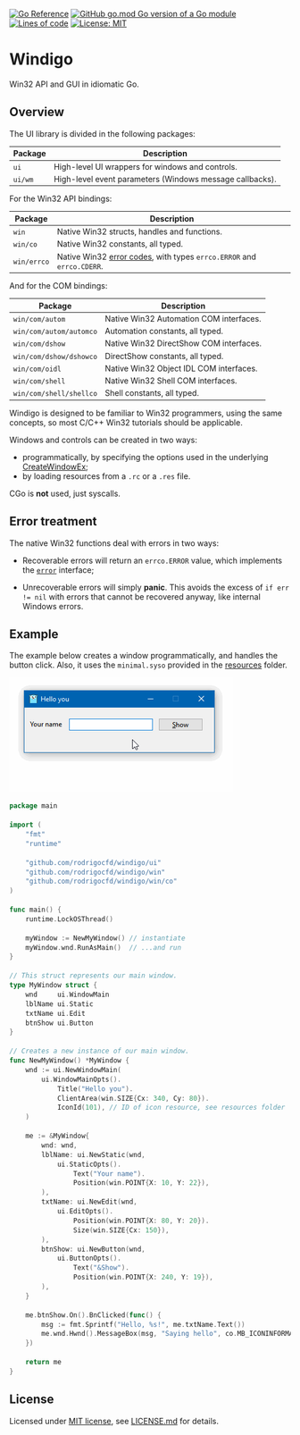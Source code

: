 [![Go Reference](https://pkg.go.dev/badge/github.com/rodrigocfd/windigo.svg)](https://pkg.go.dev/github.com/rodrigocfd/windigo)
[![GitHub go.mod Go version of a Go module](https://img.shields.io/github/go-mod/go-version/rodrigocfd/windigo.svg)](https://github.com/rodrigocfd/windigo)
[![Lines of code](https://tokei.rs/b1/github/rodrigocfd/windigo)](https://github.com/rodrigocfd/windigo)
[![License: MIT](https://img.shields.io/badge/License-MIT-yellow.svg)](https://opensource.org/licenses/MIT)

# Windigo

Win32 API and GUI in idiomatic Go.

## Overview

The UI library is divided in the following packages:

| Package | Description |
| - | - |
| `ui` | High-level UI wrappers for windows and controls. |
| `ui/wm` | High-level event parameters (Windows message callbacks). |

For the Win32 API bindings:

| Package | Description |
| - | - |
| `win` | Native Win32 structs, handles and functions. |
| `win/co` | Native Win32 constants, all typed. |
| `win/errco` | Native Win32 [error codes](https://docs.microsoft.com/en-us/windows/win32/debug/system-error-codes), with types `errco.ERROR` and `errco.CDERR`. |

And for the COM bindings:

| Package | Description |
| - | - |
| `win/com/autom` | Native Win32 Automation COM interfaces. |
| `win/com/autom/automco` | Automation constants, all typed. |
| `win/com/dshow` | Native Win32 DirectShow COM interfaces. |
| `win/com/dshow/dshowco` | DirectShow constants, all typed. |
| `win/com/oidl` | Native Win32 Object IDL COM interfaces. |
| `win/com/shell` | Native Win32 Shell COM interfaces. |
| `win/com/shell/shellco` | Shell constants, all typed. |

Windigo is designed to be familiar to Win32 programmers, using the same concepts, so most C/C++ Win32 tutorials should be applicable.

Windows and controls can be created in two ways:

* programmatically, by specifying the options used in the underlying [CreateWindowEx](https://docs.microsoft.com/en-us/windows/win32/api/winuser/nf-winuser-createwindowexw);
* by loading resources from a `.rc` or a `.res` file.

CGo is **not** used, just syscalls.

## Error treatment

The native Win32 functions deal with errors in two ways:

* Recoverable errors will return an `errco.ERROR` value, which implements the [`error`](https://golang.org/pkg/builtin/#error) interface;

* Unrecoverable errors will simply **panic**. This avoids the excess of `if err != nil` with errors that cannot be recovered anyway, like internal Windows errors.

## Example

The example below creates a window programmatically, and handles the button click. Also, it uses the `minimal.syso` provided in the [resources](resources/) folder.

![Screen capture](example.gif)

```go
package main

import (
    "fmt"
    "runtime"

    "github.com/rodrigocfd/windigo/ui"
    "github.com/rodrigocfd/windigo/win"
    "github.com/rodrigocfd/windigo/win/co"
)

func main() {
    runtime.LockOSThread()

    myWindow := NewMyWindow() // instantiate
    myWindow.wnd.RunAsMain()  // ...and run
}

// This struct represents our main window.
type MyWindow struct {
    wnd     ui.WindowMain
    lblName ui.Static
    txtName ui.Edit
    btnShow ui.Button
}

// Creates a new instance of our main window.
func NewMyWindow() *MyWindow {
    wnd := ui.NewWindowMain(
        ui.WindowMainOpts().
            Title("Hello you").
            ClientArea(win.SIZE{Cx: 340, Cy: 80}).
            IconId(101), // ID of icon resource, see resources folder
    )

    me := &MyWindow{
        wnd: wnd,
        lblName: ui.NewStatic(wnd,
            ui.StaticOpts().
                Text("Your name").
                Position(win.POINT{X: 10, Y: 22}),
        ),
        txtName: ui.NewEdit(wnd,
            ui.EditOpts().
                Position(win.POINT{X: 80, Y: 20}).
                Size(win.SIZE{Cx: 150}),
        ),
        btnShow: ui.NewButton(wnd,
            ui.ButtonOpts().
                Text("&Show").
                Position(win.POINT{X: 240, Y: 19}),
        ),
    }

    me.btnShow.On().BnClicked(func() {
        msg := fmt.Sprintf("Hello, %s!", me.txtName.Text())
        me.wnd.Hwnd().MessageBox(msg, "Saying hello", co.MB_ICONINFORMATION)
    })

    return me
}
```

## License

Licensed under [MIT license](https://opensource.org/licenses/MIT), see [LICENSE.md](LICENSE.md) for details.
